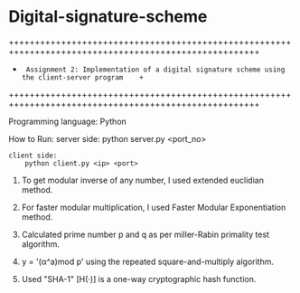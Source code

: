 # Digital-signature-scheme

++++++++++++++++++++++++++++++++++++++++++++++++++++++++++++++++++++++++++++++++++++++++++++++++++++++
+      Assignment 2: Implementation of a digital signature scheme using the client-server program    +
++++++++++++++++++++++++++++++++++++++++++++++++++++++++++++++++++++++++++++++++++++++++++++++++++++++


Programming language: Python


How to Run:
	server side:
		python server.py <port_no>

	client side:
		python client.py <ip> <port>



1. To get modular inverse of any number, I used extended euclidian method.

2. For faster modular multiplication, I used Faster Modular Exponentiation method.

3. Calculated prime number p and q as per miller-Rabin primality test algorithm.

4. y = '(α^a)mod p' using the repeated square-and-multiply algorithm.

5. Used "SHA-1" [H(·)] is a one-way cryptographic hash function.



